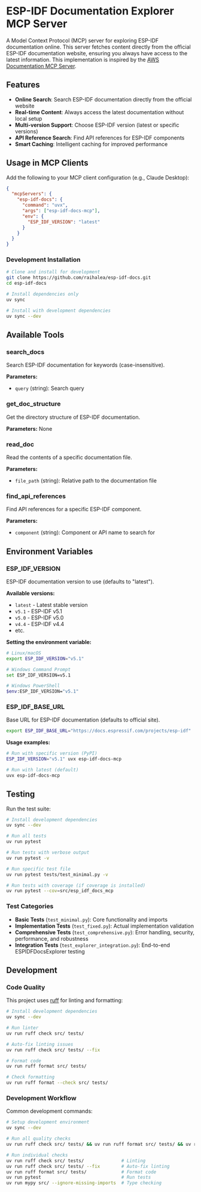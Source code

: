 # ESP-IDF Documentation Explorer MCP Server

A Model Context Protocol (MCP) server for exploring ESP-IDF documentation online. This server fetches content directly from the official ESP-IDF documentation website, ensuring you always have access to the latest information. This implementation is inspired by the [AWS Documentation MCP Server](https://github.com/awslabs/mcp/tree/main/src/aws-documentation-mcp-server).

## Features

- **Online Search**: Search ESP-IDF documentation directly from the official website
- **Real-time Content**: Always access the latest documentation without local setup
- **Multi-version Support**: Choose ESP-IDF version (latest or specific versions)
- **API Reference Search**: Find API references for ESP-IDF components
- **Smart Caching**: Intelligent caching for improved performance

## Usage in MCP Clients

Add the following to your MCP client configuration (e.g., Claude Desktop):

```json
{
  "mcpServers": {
    "esp-idf-docs": {
      "command": "uvx",
      "args": ["esp-idf-docs-mcp"],
      "env": {
        "ESP_IDF_VERSION": "latest"
      }
    }
  }
}
```

### Development Installation

```bash
# Clone and install for development
git clone https://github.com/raihalea/esp-idf-docs.git
cd esp-idf-docs

# Install dependencies only
uv sync

# Install with development dependencies
uv sync --dev
```

## Available Tools

### search_docs
Search ESP-IDF documentation for keywords (case-insensitive).

**Parameters:**
- `query` (string): Search query

### get_doc_structure
Get the directory structure of ESP-IDF documentation.

**Parameters:** None

### read_doc
Read the contents of a specific documentation file.

**Parameters:**
- `file_path` (string): Relative path to the documentation file

### find_api_references
Find API references for a specific ESP-IDF component.

**Parameters:**
- `component` (string): Component or API name to search for

## Environment Variables

### ESP_IDF_VERSION

ESP-IDF documentation version to use (defaults to "latest").

**Available versions:**
- `latest` - Latest stable version
- `v5.1` - ESP-IDF v5.1
- `v5.0` - ESP-IDF v5.0
- `v4.4` - ESP-IDF v4.4
- etc.

**Setting the environment variable:**

```bash
# Linux/macOS
export ESP_IDF_VERSION="v5.1"

# Windows Command Prompt
set ESP_IDF_VERSION=v5.1

# Windows PowerShell
$env:ESP_IDF_VERSION="v5.1"
```

### ESP_IDF_BASE_URL

Base URL for ESP-IDF documentation (defaults to official site).

```bash
export ESP_IDF_BASE_URL="https://docs.espressif.com/projects/esp-idf"
```

**Usage examples:**

```bash
# Run with specific version (PyPI)
ESP_IDF_VERSION="v5.1" uvx esp-idf-docs-mcp

# Run with latest (default)
uvx esp-idf-docs-mcp
```

## Testing

Run the test suite:

```bash
# Install development dependencies
uv sync --dev

# Run all tests
uv run pytest

# Run tests with verbose output
uv run pytest -v

# Run specific test file
uv run pytest tests/test_minimal.py -v

# Run tests with coverage (if coverage is installed)
uv run pytest --cov=src/esp_idf_docs_mcp
```

### Test Categories

- **Basic Tests** (`test_minimal.py`): Core functionality and imports
- **Implementation Tests** (`test_fixed.py`): Actual implementation validation  
- **Comprehensive Tests** (`test_comprehensive.py`): Error handling, security, performance, and robustness
- **Integration Tests** (`test_explorer_integration.py`): End-to-end ESPIDFDocsExplorer testing

## Development

### Code Quality

This project uses [ruff](https://github.com/astral-sh/ruff) for linting and formatting:

```bash
# Install development dependencies
uv sync --dev

# Run linter
uv run ruff check src/ tests/

# Auto-fix linting issues
uv run ruff check src/ tests/ --fix

# Format code
uv run ruff format src/ tests/

# Check formatting
uv run ruff format --check src/ tests/
```

### Development Workflow

Common development commands:

```bash
# Setup development environment
uv sync --dev

# Run all quality checks
uv run ruff check src/ tests/ && uv run ruff format src/ tests/ && uv run pytest && uv run mypy src/ --ignore-missing-imports

# Run individual checks
uv run ruff check src/ tests/              # Linting
uv run ruff check src/ tests/ --fix        # Auto-fix linting
uv run ruff format src/ tests/             # Format code
uv run pytest                              # Run tests
uv run mypy src/ --ignore-missing-imports  # Type checking
```
